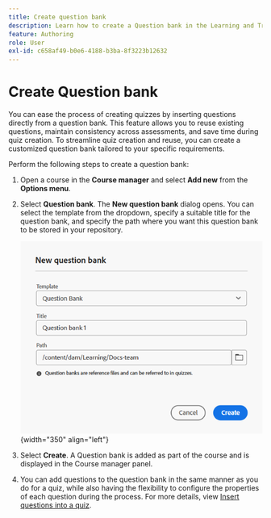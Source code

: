 ```yaml
---
title: Create question bank
description: Learn how to create a Question bank in the Learning and Training content
feature: Authoring
role: User
exl-id: c658af49-b0e6-4188-b3ba-8f3223b12632
---
```

# Create Question bank   

You can ease the process of creating quizzes by inserting questions directly from a question bank. This feature allows you to reuse existing questions, maintain consistency across assessments, and save time during quiz creation.
To streamline quiz creation and reuse, you can create a customized question bank tailored to your specific requirements.

Perform the following steps to create a question bank:

1. Open a course in the **Course manager** and select **Add new** from the **Options menu**.
1. Select **Question bank**.
    The **New question bank** dialog opens. You can select the template from the dropdown, specify a suitable title for the question bank, and specify the path where you want this question bank to be stored in your repository.

     ![](assets/question-bank-create.png){width="350" align="left"}

1. Select **Create**. 
    A Question bank is added as part of the course and is displayed in the Course manager panel.
1. You can add questions to the question bank in the same manner as you do for a quiz, while also having the flexibility to configure the properties of each question during the process. For more details, view [Insert questions into a quiz](./quiz-insert-questions.md).

